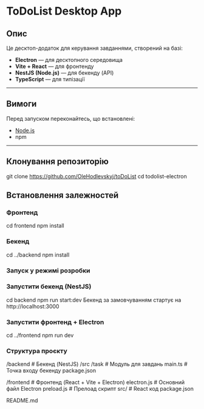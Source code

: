 # ToDoList Desktop App

## Опис
Це десктоп-додаток для керування завданнями, створений на базі:
- **Electron** — для десктопного середовища
- **Vite + React** — для фронтенду
- **NestJS (Node.js)** — для бекенду (API)
- **TypeScript** — для типізації

---

## Вимоги
Перед запуском переконайтесь, що встановлені:
- [Node.js](https://nodejs.org/)
- npm

---

## Клонування репозиторію
git clone https://github.com/OleHodlevskyj/toDoList
cd todolist-electron


## Встановлення залежностей

### Фронтенд
cd frontend
npm install


### Бекенд
cd ../backend
npm install

### Запуск у режимі розробки
### Запустити бекенд (NestJS)
cd backend
npm run start:dev
Бекенд за замовчуванням стартує на http://localhost:3000

### Запустити фронтенд + Electron
cd ../frontend
npm run dev

### Структура проєкту
/backend          # Бекенд (NestJS)
  /src
    /task         # Модуль для завдань
    main.ts       # Точка входу бекенду
  package.json

/frontend         # Фронтенд (React + Vite + Electron)
  electron.js     # Основний файл Electron
  preload.js      # Прелоад скрипт
  src/            # React код
  package.json

README.md
